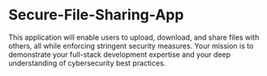 # Secure-File-Sharing-App
This application will enable users to upload, download, and share files with others, all while enforcing stringent security measures. Your mission is to demonstrate your full-stack development expertise and your deep understanding of cybersecurity best practices.
